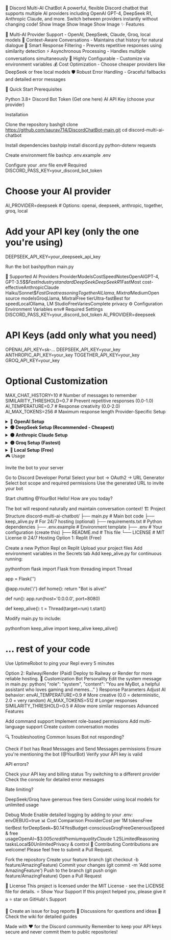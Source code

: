 🤖 Discord Multi-AI ChatBot
A powerful, flexible Discord chatbot that supports multiple AI providers including OpenAI GPT-4, DeepSeek R1, Anthropic Claude, and more. Switch between providers instantly without changing code!
Show Image
Show Image
Show Image
✨ Features

🔄 Multi-AI Provider Support - OpenAI, DeepSeek, Claude, Groq, local models
💬 Context-Aware Conversations - Maintains chat history for natural dialogue
🚫 Smart Response Filtering - Prevents repetitive responses using similarity detection
⚡ Asynchronous Processing - Handles multiple conversations simultaneously
🔧 Highly Configurable - Customize via environment variables
💰 Cost Optimization - Choose cheaper providers like DeepSeek or free local models
🛡️ Robust Error Handling - Graceful fallbacks and detailed error messages

🚀 Quick Start
Prerequisites

Python 3.8+
Discord Bot Token (Get one here)
AI API Key (choose your provider)

Installation

Clone the repository
bashgit clone https://github.com/saurav714/DiscordChatBot-main.git
cd discord-multi-ai-chatbot

Install dependencies
bashpip install discord.py python-dotenv requests

Create environment file
bashcp .env.example .env

Configure your .env file
env# Required
DISCORD_PASS_KEY=your_discord_bot_token

# Choose your AI provider
AI_PROVIDER=deepseek  # Options: openai, deepseek, anthropic, together, groq, local

# Add your API key (only the one you're using)
DEEPSEEK_API_KEY=your_deepseek_api_key

Run the bot
bashpython main.py


🔧 Supported AI Providers
ProviderModelsCostSpeedNotesOpenAIGPT-4, GPT-3.5$$$FastIndustry standardDeepSeekDeepSeek R1$FastMost cost-effectiveAnthropicClaude Haiku/Sonnet$$FastGreat reasoningTogether AILlama, Mixtral$MediumOpen source modelsGroqLlama, MixtralFree tierUltra-fastBest for speedLocalOllama, LM StudioFreeVariesComplete privacy
⚙️ Configuration
Environment Variables
env# Required Settings
DISCORD_PASS_KEY=your_discord_bot_token
AI_PROVIDER=deepseek

# API Keys (add only what you need)
OPENAI_API_KEY=sk-...
DEEPSEEK_API_KEY=your_key
ANTHROPIC_API_KEY=your_key
TOGETHER_API_KEY=your_key
GROQ_API_KEY=your_key

# Optional Customization
MAX_CHAT_HISTORY=10          # Number of messages to remember
SIMILARITY_THRESHOLD=0.7     # Prevent repetitive responses (0.0-1.0)
AI_TEMPERATURE=0.7           # Response creativity (0.0-2.0)
AI_MAX_TOKENS=256           # Maximum response length
Provider-Specific Setup
<details>
<summary><b>🔵 OpenAI Setup</b></summary>
envAI_PROVIDER=openai
OPENAI_API_KEY=sk-your_openai_api_key
Get your API key: OpenAI Platform
</details>
<details>
<summary><b>🟢 DeepSeek Setup (Recommended - Cheapest)</b></summary>
envAI_PROVIDER=deepseek
DEEPSEEK_API_KEY=your_deepseek_api_key
Get your API key: DeepSeek Platform
</details>
<details>
<summary><b>🟠 Anthropic Claude Setup</b></summary>
envAI_PROVIDER=anthropic
ANTHROPIC_API_KEY=sk-ant-your_key
Get your API key: Anthropic Console
</details>
<details>
<summary><b>🟡 Groq Setup (Fastest)</b></summary>
envAI_PROVIDER=groq
GROQ_API_KEY=your_groq_api_key
Get your API key: Groq Console
</details>
<details>
<summary><b>🔴 Local Setup (Free)</b></summary>
envAI_PROVIDER=local
# No API key needed
Install Ollama and run:
bashollama serve
ollama pull llama3.2
</details>
🎮 Usage

Invite the bot to your server

Go to Discord Developer Portal
Select your bot → OAuth2 → URL Generator
Select bot scope and required permissions
Use the generated URL to invite your bot


Start chatting
@YourBot Hello! How are you today?


The bot will respond naturally and maintain conversation context!
🏗️ Project Structure
discord-multi-ai-chatbot/
├── main.py              # Main bot code
├── keep_alive.py        # For 24/7 hosting (optional)
├── requirements.txt     # Python dependencies
├── .env.example        # Environment template
├── .env               # Your configuration (create this)
├── README.md          # This file
└── LICENSE           # MIT License
🌐 24/7 Hosting
Option 1: Replit (Free)

Create a new Python Repl on Replit
Upload your project files
Add environment variables in the Secrets tab
Add keep_alive.py for continuous running:

pythonfrom flask import Flask
from threading import Thread

app = Flask('')

@app.route('/')
def home():
    return "Bot is alive!"

def run():
    app.run(host='0.0.0.0', port=8080)

def keep_alive():
    t = Thread(target=run)
    t.start()

Modify main.py to include:

pythonfrom keep_alive import keep_alive
keep_alive()
# ... rest of your code

Use UptimeRobot to ping your Repl every 5 minutes

Option 2: Railway/Render (Paid)
Deploy to Railway or Render for more reliable hosting.
🎨 Customization
Bot Personality
Edit the system message in main.py:
python{
    "role": "system", 
    "content": "You are MyBot, a helpful assistant who loves gaming and memes..."
}
Response Parameters
Adjust AI behavior:
envAI_TEMPERATURE=0.9      # More creative (0.0 = deterministic, 2.0 = very random)
AI_MAX_TOKENS=512      # Longer responses
SIMILARITY_THRESHOLD=0.5  # Allow more similar responses
Advanced Features

Add command support
Implement role-based permissions
Add multi-language support
Create custom conversation modes

🔍 Troubleshooting
Common Issues
Bot not responding?

Check if bot has Read Messages and Send Messages permissions
Ensure you're mentioning the bot (@YourBot)
Verify your API key is valid

API errors?

Check your API key and billing status
Try switching to a different provider
Check the console for detailed error messages

Rate limiting?

DeepSeek/Groq have generous free tiers
Consider using local models for unlimited usage

Debug Mode
Enable detailed logging by adding to your .env:
envDEBUG=true
📊 Cost Comparison
ProviderCost per 1M tokensFree tierBest forDeepSeek~$0.14YesBudget-consciousGroqFreeGenerousSpeed & free usageOpenAI~$3.00$5 creditPremium qualityClaude~$1.25LimitedReasoning tasksLocal$0UnlimitedPrivacy & control
🤝 Contributing
Contributions are welcome! Please feel free to submit a Pull Request.

Fork the repository
Create your feature branch (git checkout -b feature/AmazingFeature)
Commit your changes (git commit -m 'Add some AmazingFeature')
Push to the branch (git push origin feature/AmazingFeature)
Open a Pull Request

📄 License
This project is licensed under the MIT License - see the LICENSE file for details.
⭐ Show Your Support
If this project helped you, please give it a ⭐ star on GitHub!
📞 Support

📧 Create an issue for bug reports
💬 Discussions for questions and ideas
📖 Check the wiki for detailed guides


Made with ❤️ for the Discord community
Remember to keep your API keys secure and never commit them to public repositories!
